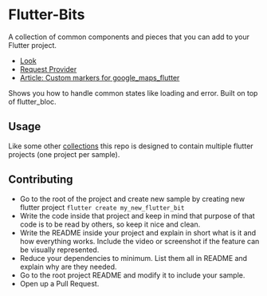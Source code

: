 # Flutter-Bits

A collection of common components and pieces that you can add to your Flutter project.

- [Look](https://github.com/infinum/Flutter-Bits/blob/master/look)
- [Request Provider](https://github.com/infinum/flutter-bits/tree/master/request_provider)
- [Article: Custom markers for google_maps_flutter](https://infinum.com/the-capsized-eight/creating-custom-markers-on-google-maps-in-flutter-apps)

Shows you how to handle common states like loading and error. Built on top of flutter_bloc.

## Usage

Like some other [collections](https://github.com/gskinnerTeam/flutter_vignettes) this repo is designed to contain multiple flutter projects (one project per sample).

## Contributing

- Go to the root of the project and create new sample by creating new flutter project `flutter create my_new_flutter_bit`
- Write the code inside that project and keep in mind that purpose of that code is to be read by others, so keep it nice and clean.
- Write the README inside your project and explain in short what is it and how everything works. Include the video or screenshot if the feature can be visually represented.
- Reduce your dependencies to minimum. List them all in README and explain why are they needed.
- Go to the root project README and modify it to include your sample.
- Open up a Pull Request.
